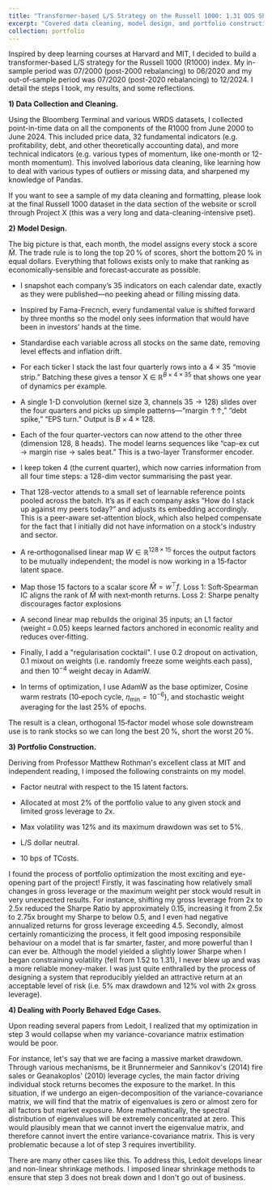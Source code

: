 ```yaml
---
title: "Transformer-based L/S Strategy on the Russell 1000: 1.31 OOS Sharpe (2020 - 2024)"
excerpt: "Covered data cleaning, model design, and portfolio construction (Python)"
collection: portfolio
---
```

Inspired by deep learning courses at Harvard and MIT, I decided to build a transformer-based L/S strategy for the Russell 1000 (R1000) index. My in-sample period was 07/2000 (post-2000 rebalancing) to 06/2020 and my out-of-sample period was 07/2020 (post-2020 rebalancing) to 12/2024. I detail the steps I took, my results, and some reflections.

**1) Data Collection and Cleaning.**

Using the Bloomberg Terminal and various WRDS datasets, I collected point-in-time data on all the components of the R1000 from June 2000 to June 2024. This included price data, 32 fundamental indicators (e.g. profitability, debt, and other theoretically accounting data), and more technical indicators (e.g. various types of momentum, like one-month or 12-month momentum). This involved laborious data cleaning, like learning how to deal with various types of outliers or missing data, and sharpened my knowledge of Pandas. 

If you want to see a sample of my data cleaning and formatting, please look at the final Russell 1000 dataset in the data section of the website or scroll through Project X (this was a very long and data-cleaning-intensive pset). 

**2) Model Design.**

The big picture is that, each month, the model assigns every stock a score $\hat M$. The trade rule is to long the top 20 % of scores, short the bottom 20 % in equal dollars. Everything that follows exists only to make that ranking as economically‑sensible and forecast‑accurate as possible.

- I snapshot each company’s 35 indicators on each calendar date, exactly
as they were published—no peeking ahead or filling missing data.

- Inspired by Fama-Frecnch, every fundamental value is shifted forward by
three months so the model only sees information that would have been in
investors’ hands at the time.

- Standardise each variable across all stocks on the same date, removing level effects and inflation drift.

- For each ticker I stack the last four quarterly rows into a 4 × 35 “movie
strip.” Batching these gives a tensor X $\in$ $\mathbb{R}^{B×4×35}$ that shows one year of dynamics per example.

- A single 1-D convolution (kernel size 3, channels $35\to128$) slides over the four quarters and picks up simple patterns—“margin ↑↑,” “debt spike,” “EPS turn.”  Output is $B\times4\times128$.

- Each of the four quarter-vectors can now attend to the other three (dimension 128, 8 heads).  The model learns sequences like “cap-ex cut → margin rise → sales beat.” This is a two-layer Transformer encoder.

- I keep token 4 (the current quarter), which now carries information from all four time steps: a $128$-dim vector summarising the past year.

- That $128$-vector attends to a small set of learnable reference points pooled across the batch.  It’s as if each company asks “How do I stack up against my peers today?” and adjusts its embedding accordingly. This is a peer-aware set-attention block, which also helped compensate for the fact that I initially did not have information on a stock's industry and sector.

- A re‑orthogonalised linear map $W\in\mathbb R^{128\times15}$ forces the output factors to be mutually independent; the model is now working in a 15‑factor latent space. 

- Map those 15 factors to a scalar score $\hat M=w^\top f$. Loss 1: Soft‑Spearman IC aligns the rank of $\hat M$ with next‑month returns. Loss 2: Sharpe penalty discourages factor explosions

- A second linear map rebuilds the original 35 inputs; an L1 factor (weight = 0.05) keeps learned factors anchored in economic reality and reduces over‑fitting.

- Finally, I add a "regularisation cocktail". I use 0.2 dropout on activation, 0.1 mixout on weights (i.e. randomly freeze some weights each pass), and then $10^{-4}$ weight decay in AdamW.

- In terms of optimization, I use AdamW as the base optimizer, Cosine warm restrats (10‑epoch cycle, $\eta_{\min}=10^{-6}$), and stochastic weight averaging for the last 25% of epochs.

The result is a clean, orthogonal 15‑factor model whose sole downstream use is to rank stocks so we can long the best 20 %, short the worst 20 %.

**3) Portfolio Construction.**

Deriving from Professor Matthew Rothman's excellent class at MIT and independent reading, I imposed the following constraints on my model.

- Factor neutral with respect to the 15 latent factors. 

- Allocated at most 2% of the portfolio value to any given stock and limited gross leverage to 2x.

- Max volatility was 12% and its maximum drawdown was set to 5%.

- L/S dollar neutral. 

- 10 bps of TCosts.  

I found the process of portfolio optimization the most exciting and eye-opening part of the project! Firstly, it was fascinating how relatively small changes in gross leverage or the maximum weight per stock would result in very unexpected results. For instance, shifting my gross leverage from 2x to 2.5x reduced the Sharpe Ratio by approximately 0.15, increasing it from 2.5x to 2.75x brought my Sharpe to below 0.5, and I even had negative annualized returns for gross leverage exceeding 4.5. Secondly, almost certainly romanticizing the process, it felt good imposing responsibile behaviour on a model that is far smarter, faster, and more powerful than I can ever be. Although the model yielded a slightly lower Sharpe when I began constraining volatility (fell from 1.52 to 1.31), I never blew up and was a more reliable money-maker. I was just quite enthralled by the process of designing a system that reproducibly yielded an attractive return at an acceptable level of risk (i.e. 5% max drawdown and 12% vol with 2x gross leverage).

**4) Dealing with Poorly Behaved Edge Cases.**

Upon reading several papers from Ledoit, I realized that my optimization in step 3 would collapse when my variance-covariance matrix estimation would be poor.

For instance, let's say that we are facing a massive market drawdown. Through various mechanisms, be it Brunnermeier and Sannikov's (2014) fire sales or Geanakoplos' (2010) leverage cycles, the main factor driving individual stock returns becomes the exposure to the market. In this situation, if we undergo an eigen-decomposition of the variance-covariance matrix, we will find that the matrix of eigenvalues is zero or almost zero for all factors but market exposure. More mathematically, the spectral distribution of eigenvalues will be extremely concentrated at zero. This would plausibly mean that we cannot invert the eigenvalue matrix, and therefore cannot invert the entire variance-covariance matrix. This is very problematic because a lot of step 3 requires invertibility. 

There are many other cases like this. To address this, Ledoit develops linear and non-linear shrinkage methods. I imposed linear shrinkage methods to ensure that step 3 does not break down and I don't go out of business.
